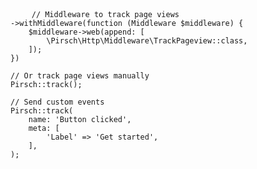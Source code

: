 <pre data-source="prism.js" class="language-php line-numbers tabcontent">
    <code class="language-php">// Middleware to track page views
->withMiddleware(function (Middleware $middleware) {
    $middleware->web(append: [
        \Pirsch\Http\Middleware\TrackPageview::class,
    ]);
})

// Or track page views manually
Pirsch::track();

// Send custom events
Pirsch::track(
    name: 'Button clicked',
    meta: [
        'Label' => 'Get started',
    ],
);</code>
</pre>

